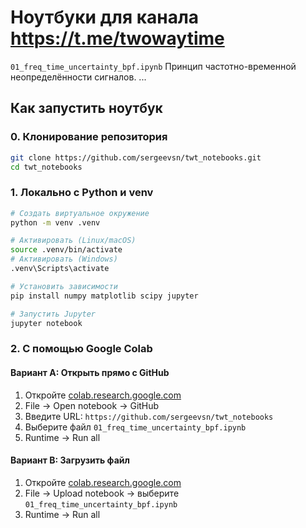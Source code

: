 # Ноутбуки для канала https://t.me/twowaytime

```01_freq_time_uncertainty_bpf.ipynb``` Принцип частотно-временной неопределённости сигналов.
...

## Как запустить ноутбук

### 0. Клонирование репозитория

```bash
git clone https://github.com/sergeevsn/twt_notebooks.git
cd twt_notebooks
```

### 1. Локально с Python и venv

```bash
# Создать виртуальное окружение
python -m venv .venv

# Активировать (Linux/macOS)
source .venv/bin/activate
# Активировать (Windows)
.venv\Scripts\activate

# Установить зависимости
pip install numpy matplotlib scipy jupyter

# Запустить Jupyter
jupyter notebook
```

### 2. С помощью Google Colab

#### Вариант A: Открыть прямо с GitHub
1. Откройте [colab.research.google.com](https://colab.research.google.com)
2. File → Open notebook → GitHub
3. Введите URL: `https://github.com/sergeevsn/twt_notebooks`
4. Выберите файл `01_freq_time_uncertainty_bpf.ipynb`
5. Runtime → Run all

#### Вариант B: Загрузить файл
1. Откройте [colab.research.google.com](https://colab.research.google.com)
2. File → Upload notebook → выберите `01_freq_time_uncertainty_bpf.ipynb`
3. Runtime → Run all